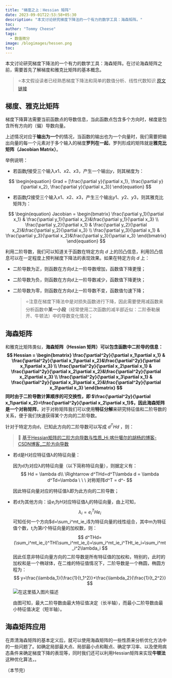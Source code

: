 ```yaml
---
title: "梯度之上：Hessian 矩阵"
date: 2023-09-01T22:53:58+05:30
description: "本文讨论研究梯度下降法的一个有力的数学工具：海森矩阵。"
toc:
author: "Tommy Cheese"
tags:
  - 数值微分
image: /blogimages/hessen.png
toc: 
---
```


本文讨论研究梯度下降法的一个有力的数学工具：海森矩阵。在讨论海森矩阵之前，需要首先了解梯度和雅克比矩阵的基本概念。

> :star:本文假设读者已经熟悉梯度下降法和简单的数值分析、线性代数知识
> [原文链接](https://tommycheese.github.io/blogs/%E6%A2%AF%E5%BA%A6%E4%B9%8B%E4%B8%8Ahessian-%E7%9F%A9%E9%98%B5/)

## 梯度、雅克比矩阵

梯度下降算法需要当前函数点的导数信息，当此函数点包含多个方向时，梯度是包含所有方向的（偏）导数向量。

上述情况对应于**输出为一个**的情况，当函数的输出也为一个向量时，我们需要把输出向量的每一个元素对于多个输入的梯度**罗列在一起**，罗列形成的矩阵就是**雅克比矩阵（Jacobian Matrix）**。

举例说明：

* 若函数$f$接受三个输入$x1、x2、x3$，产生一个输出$y$，则其梯度为：

$$
\begin{equation}
Grad = [\frac{\partial y}{\partial x_1}, \frac{\partial y}{\partial x_2}, \frac{\partial y}{\partial x_3}]
\end{equation}
$$

* 若函数$f2$接受三个输入$x1、x2、x3$，产生三个输出$y1、y2、y3$，则其雅克比矩阵为：

$$
\begin{equation}
Jacobian  = \begin{bmatrix}
  \frac{\partial y_1}{\partial x_1} &  \frac{\partial y_1}{\partial x_2}&\frac{\partial y_1}{\partial x_3} \\
\frac{\partial y_2}{\partial x_1} &  \frac{\partial y_2}{\partial x_2}&\frac{\partial y_2}{\partial x_3} \\
\frac{\partial y_3}{\partial x_1} &  \frac{\partial y_3}{\partial x_2}&\frac{\partial y_3}{\partial x_3} 
\end{bmatrix}
\end{equation}
$$

利用二阶导数，我们可以知道关于函数在特定方向 $d$ 上的凹凸信息，利用凹凸信息可以在一定程度上预判梯度下降法的表现效果。如果在特定方向 $d$ 上：

* 二阶导数为正，则函数在方向$d$上一阶导数增加，函数值下降更慢；

* 二阶导数为负，则函数在方向$d$上一阶导数减少，函数值下降更快；

* 二阶导数为零，则函数在方向$d$上一阶导数不变，函数值匀速下降；

  > :star:注意在梯度下降法中是对损失函数进行下降，因此需要使用减函数来分析函数中**某一小段**（经常使用二次函数的减半部近似：二阶泰勒展开、牛顿法）中的导数变化情况；

## 海森矩阵

和雅克比矩阵类似，**海森矩阵（Hessian 矩阵）**可以包含函数中二阶导的信息：
$$
Hessian   = \begin{bmatrix}
   \frac{\partial^2y}{\partial x_1\partial x_1} &  \frac{\partial^2y}{\partial x_1\partial x_2}&\frac{\partial^2y}{\partial x_1\partial x_3} \\
\frac{\partial^2y}{\partial x_2\partial x_1} &  \frac{\partial^2y}{\partial x_2\partial x_2}&\frac{\partial^2y}{\partial x_2\partial x_3} \\
\frac{\partial^2y}{\partial x_3\partial x_1} &  \frac{\partial^2y}{\partial x_3\partial x_2}&\frac{\partial^2y}{\partial x_3\partial x_3}
\end{bmatrix}
$$
同时由于二阶导数计算顺序的可交换性，即 $\frac{\partial^2y}{\partial x_1\partial x_2}=\frac{\partial^2y}{\partial x_2\partial x_1}$，因此**海森矩阵是一个对称矩阵**，对于对称矩阵我们可以使用**特征分解**来研究特征值和二阶导数的关系，便于我们快速获得某个方向的二阶导数。

针对于特定方向d，已知此方向的二阶导数可以写成 $d^THd$ ，则：

> :link: [基于Hessian矩阵的二阶方向导数与性质_Hi 喀什噶尔的胡杨的博客-CSDN博客_二阶方向导数](https://blog.csdn.net/weixin_42397505/article/details/112066943)

* 若d是H对应特征值λ的特征向量：

  因为d为对应λ的特征向量（以下简称特征向量），则据定义有：
  $$
  Hd = \lambda d\\
   \Rightarrow  d^THd=d^T\lambda d = \lambda d^Td=\lambda    \ \ \ 对称矩阵d^T = d^-
  $$

  因此特征向量对应的特征值λ即为此方向的二阶导数；

* 若d为其他方向：设$e_i$为$H$对应特征值$\lambda_i$的特征向量，由上可知，
  $$
  \lambda_i=e_i^THe_i
  $$
  可知任何一个方向$d=\sum_i^mt_ie_i$为特征向量的线性组合，其中m为特征值个数，$t_i$为第$i$个特征向量的加权数，则：
  $$
  d^THd=(\sum_i^mt_ie_i)^TH(\sum_i^mt_ie_i)=\sum_i^mt_ie_i^THt_ie_i=\sum_i^mt_i^2\lambda_i
  $$
  因此任意非特征向量方向的二阶导数是所有特征值的加权和，特别的，此时的加权和是一个椭球体，在二维的特征值情况下，二阶导数是一个椭圆，椭圆方程为：
  $$
  y=\frac{\lambda_1}{\frac{1}{t_1^2}}+\frac{\lambda_2}{\frac{1}{t_2^2}}
  $$
![在这里插入图片描述](https://img-blog.csdnimg.cn/img_convert/bb30779d25d486346799cb0fce7d34ad.png#pic_center)


  由图可知，最大二阶导数由最大特征值决定（长半轴），而最小二阶导数由最小特征值决定（短半轴）。

## 海森矩阵应用

在弄清海森矩阵的基本定义后，就可以使用海森矩阵的一些性质来分析优化方法中的一些问题了。如确定局部最大点、局部最小点和鞍点、确定学习率、以及使用病态条件来确定梯度下降的表现等，同时我们还可以利用Hessian矩阵来实现**牛顿法**这种优化算法，。

（本节完）